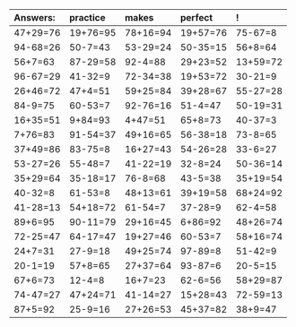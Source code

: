 | Answers: | practice | makes | perfect | ! |
| :--- | :--- | :--- | :--- | :--- |
| 47+29=76 | 19+76=95 | 78+16=94 | 19+57=76 | 75-67=8 | 
| 94-68=26 | 50-7=43 | 53-29=24 | 50-35=15 | 56+8=64 | 
| 56+7=63 | 87-29=58 | 92-4=88 | 29+23=52 | 13+59=72 | 
| 96-67=29 | 41-32=9 | 72-34=38 | 19+53=72 | 30-21=9 | 
| 26+46=72 | 47+4=51 | 59+25=84 | 39+28=67 | 55-27=28 | 
| 84-9=75 | 60-53=7 | 92-76=16 | 51-4=47 | 50-19=31 | 
| 16+35=51 | 9+84=93 | 4+47=51 | 65+8=73 | 40-37=3 | 
| 7+76=83 | 91-54=37 | 49+16=65 | 56-38=18 | 73-8=65 | 
| 37+49=86 | 83-75=8 | 16+27=43 | 54-26=28 | 33-6=27 | 
| 53-27=26 | 55-48=7 | 41-22=19 | 32-8=24 | 50-36=14 | 
| 35+29=64 | 35-18=17 | 76-8=68 | 43-5=38 | 35+19=54 | 
| 40-32=8 | 61-53=8 | 48+13=61 | 39+19=58 | 68+24=92 | 
| 41-28=13 | 54+18=72 | 61-54=7 | 37-28=9 | 62-4=58 | 
| 89+6=95 | 90-11=79 | 29+16=45 | 6+86=92 | 48+26=74 | 
| 72-25=47 | 64-17=47 | 19+27=46 | 60-53=7 | 58+16=74 | 
| 24+7=31 | 27-9=18 | 49+25=74 | 97-89=8 | 51-42=9 | 
| 20-1=19 | 57+8=65 | 27+37=64 | 93-87=6 | 20-5=15 | 
| 67+6=73 | 12-4=8 | 16+7=23 | 62-6=56 | 58+29=87 | 
| 74-47=27 | 47+24=71 | 41-14=27 | 15+28=43 | 72-59=13 | 
| 87+5=92 | 25-9=16 | 27+26=53 | 45+37=82 | 38+9=47 | 
